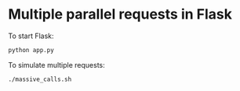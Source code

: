 # Multiple parallel requests in Flask

To start Flask:
```bash
python app.py
```

To simulate multiple requests:
```bash
./massive_calls.sh
```


